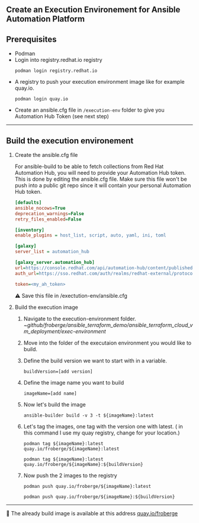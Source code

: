 ## Create an Execution Environement for Ansible Automation Platform

## Prerequisites

* Podman
* Login into registry.redhat.io registry 
    ```script 
    podman login registry.redhat.io
    ```
* A registry to push your execution environment image like for example quay.io. 
    ```script
    podman login quay.io
    ```
* Create an ansible.cfg file in `/execution-env` folder to give you Automation Hub Token (see next step)
---

## Build the execution environement 

1. Create the ansible.cfg file

    For ansible-build to be able to fetch collections from Red Hat Automation Hub, you will need to provide your Automation Hub token. This is done by editing the ansible.cfg file. Make sure this file won't be push into a public git repo since it will contain your personal Automation Hub token.

    ``` ini
    [defaults]
    ansible_nocows=True
    deprecation_warnings=False
    retry_files_enabled=False

    [inventory]
    enable_plugins = host_list, script, auto, yaml, ini, toml

    [galaxy]
    server_list = automation_hub

    [galaxy_server.automation_hub]
    url=https://console.redhat.com/api/automation-hub/content/published/
    auth_url=https://sso.redhat.com/auth/realms/redhat-external/protocol/openid-connect/token

    token=<my_ah_token>
    ```

    :warning: Save this file in /exectution-env/ansible.cfg

2. Build the execution image

    1. Navigate to the execution-environment folder.
    _~github/froberge/ansible_terraform_demo/ansible_terraform_cloud_vm_deployment/exec-environment_
    1. Move into the folder of the executaion environment you would like to build.
    1. Define the build version we want to start with in a variable.
        ```script
        buildVersion=[add version]
        ```
    1. Define the image name you want to build
        ```script
        imageName=[add name]
        ```
    1. Now let's build the image
        ```script
        ansible-builder build -v 3 -t ${imageName}:latest
        ```
    1. Let's tag the images, one tag with the version one with latest. ( in this command I use my quay registry, change for your location.)
        ```script
        podman tag ${imageName}:latest quay.io/froberge/${imageName}:latest
        ```

        ```script 
        podman tag ${imageName}:latest quay.io/froberge/${imageName}:${buildVersion}
        ```
    1. Now push the 2 images to the registry
        ```script
        podman push quay.io/froberge/${imageName}:latest
        ```

        ```script
        podman push quay.io/froberge/${imageName}:${buildVersion}
        ```
---

:information_desk_person: The already build image is available at this address [quay.io/froberge](https://quay.io/repository/froberge/ansible-terraform-all?tab=tags)